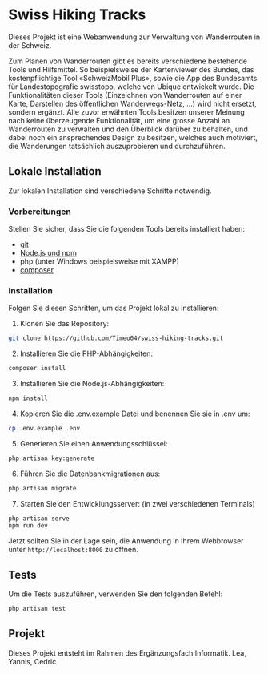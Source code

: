 # Swiss Hiking Tracks

Dieses Projekt ist eine Webanwendung zur Verwaltung von Wanderrouten in der Schweiz.

Zum Planen von Wanderrouten gibt es bereits verschiedene bestehende Tools und Hilfsmittel. So beispielsweise der Kartenviewer des Bundes, das kostenpflichtige Tool «SchweizMobil Plus», sowie die App des Bundesamts für Landestopografie swisstopo, welche von Ubique entwickelt wurde. Die Funktionalitäten dieser Tools (Einzeichnen von Wanderrouten auf einer Karte, Darstellen des öffentlichen Wanderwegs-Netz, …) wird nicht ersetzt, sondern ergänzt. Alle zuvor erwähnten Tools besitzen unserer Meinung nach keine überzeugende Funktionalität, um eine grosse Anzahl an Wanderrouten zu verwalten und den Überblick darüber zu behalten, und dabei noch ein ansprechendes Design zu besitzen, welches auch motiviert, die Wanderungen tatsächlich auszuprobieren und durchzuführen.

## Lokale Installation
Zur lokalen Installation sind verschiedene Schritte notwendig.

### Vorbereitungen
Stellen Sie sicher, dass Sie die folgenden Tools bereits installiert haben:
* [git](https://git-scm.com/book/en/v2/Getting-Started-Installing-Git)
* [Node.js und npm](https://docs.npmjs.com/downloading-and-installing-node-js-and-npm)
* php (unter Windows beispielsweise mit XAMPP)
* [composer](https://getcomposer.org/download/)

### Installation
Folgen Sie diesen Schritten, um das Projekt lokal zu installieren:

1. Klonen Sie das Repository:

```bash
git clone https://github.com/Timeo04/swiss-hiking-tracks.git
```
2. Installieren Sie die PHP-Abhängigkeiten:
```bash
composer install
```
3. Installieren Sie die Node.js-Abhängigkeiten:
```bash
npm install
```
4. Kopieren Sie die .env.example Datei und benennen Sie sie in .env um:
```bash
cp .env.example .env
```
5. Generieren Sie einen Anwendungsschlüssel:
```bash
php artisan key:generate
```
6. Führen Sie die Datenbankmigrationen aus:
```bash
php artisan migrate
``` 
7. Starten Sie den Entwicklungsserver: (in zwei verschiedenen Terminals)
```bash
php artisan serve
npm run dev
``` 
Jetzt sollten Sie in der Lage sein, die Anwendung in Ihrem Webbrowser unter ```http://localhost:8000``` zu öffnen.

## Tests
Um die Tests auszuführen, verwenden Sie den folgenden Befehl:
```bash
php artisan test
```

## Projekt
Dieses Projekt entsteht im Rahmen des Ergänzungsfach Informatik.
Lea, Yannis, Cedric